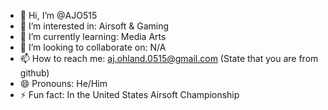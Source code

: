 - 👋 Hi, I’m @AJO515
- 👀 I’m interested in: Airsoft & Gaming
- 🌱 I’m currently learning: Media Arts
- 💞️ I’m looking to collaborate on: N/A
- 📫 How to reach me: aj.ohland.0515@gmail.com (State that you are from github)
- 😄 Pronouns: He/Him 
- ⚡ Fun fact: In the United States Airsoft Championship

<!---
AJO515/AJO515 is a ✨ special ✨ repository because its `README.md` (this file) appears on your GitHub profile.
You can click the Preview link to take a look at your changes.
--->
